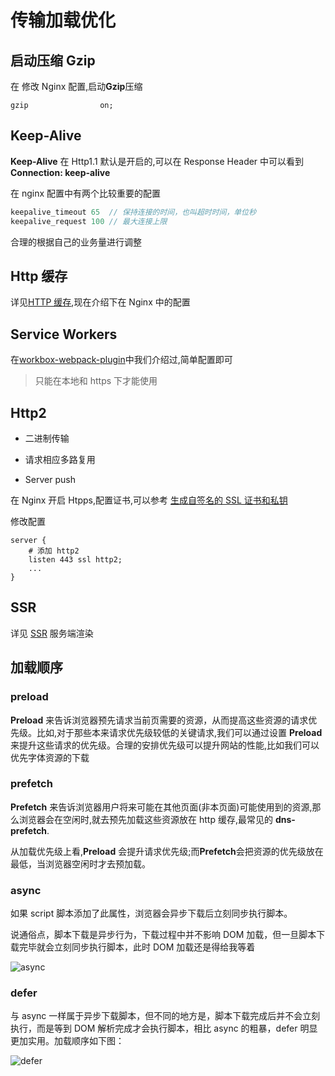# 传输加载优化

## 启动压缩 Gzip

在 修改 Nginx 配置,启动**Gzip**压缩

```
gzip                on;
```

## Keep-Alive

**Keep-Alive** 在 Http1.1 默认是开启的,可以在 Response Header 中可以看到 **Connection: keep-alive**

在 nginx 配置中有两个比较重要的配置

```js
keepalive_timeout 65  // 保持连接的时间，也叫超时时间，单位秒
keepalive_request 100 // 最大连接上限
```

合理的根据自己的业务量进行调整

## Http 缓存

详见[HTTP 缓存](/blog/http/HTTP缓存.html),现在介绍下在 Nginx 中的配置

## Service Workers

在[workbox-webpack-plugin](/blog/webpack/webpack打包.html#pwa)中我们介绍过,简单配置即可

> 只能在本地和 https 下才能使用

## Http2

- 二进制传输

- 请求相应多路复用

- Server push

在 Nginx 开启 Htpps,配置证书,可以参考 [生成自签名的 SSL 证书和私钥](https://www.cnblogs.com/007sx/p/12583675.html)

修改配置

```
server {
	# 添加 http2
	listen 443 ssl http2;
	...
}
```

## SSR

详见 [SSR](blog/node/SSR.html) 服务端渲染

## 加载顺序

### preload

**Preload** 来告诉浏览器预先请求当前页需要的资源，从而提高这些资源的请求优先级。比如,对于那些本来请求优先级较低的关键请求,我们可以通过设置 **Preload** 来提升这些请求的优先级。合理的安排优先级可以提升网站的性能,比如我们可以优先字体资源的下载

### prefetch

**Prefetch** 来告诉浏览器用户将来可能在其他页面(非本页面)可能使用到的资源,那么浏览器会在空闲时,就去预先加载这些资源放在 http 缓存,最常见的 **dns-prefetch**.

从加载优先级上看,**Preload** 会提升请求优先级;而**Prefetch**会把资源的优先级放在最低，当浏览器空闲时才去预加载。

### async

如果 script 脚本添加了此属性，浏览器会异步下载后立刻同步执行脚本。

说通俗点，脚本下载是异步行为，下载过程中并不影响 DOM 加载，但一旦脚本下载完毕就会立刻同步执行脚本，此时 DOM 加载还是得给我等着

![async](https://img2020.cnblogs.com/blog/1213309/202004/1213309-20200401172459415-1238649945.png)

### defer

与 async 一样属于异步下载脚本，但不同的地方是，脚本下载完成后并不会立刻执行，而是等到 DOM 解析完成才会执行脚本，相比 async 的粗暴，defer 明显更加实用。加载顺序如下图：

![defer](https://img2020.cnblogs.com/blog/1213309/202004/1213309-20200401172519846-308126773.png)
